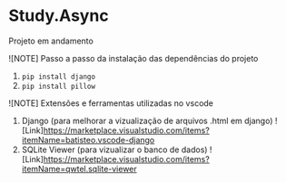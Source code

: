 # Study.Async

Projeto em andamento

![NOTE] Passo a passo da instalação das dependências do projeto
1. `pip install django`
2. `pip install pillow`

![NOTE] Extensões e ferramentas utilizadas no vscode
1. Django (para melhorar a vizualização de arquivos .html em django)
![Link]https://marketplace.visualstudio.com/items?itemName=batisteo.vscode-django
2. SQLite Viewer (para vizualizar o banco de dados)
![Link]https://marketplace.visualstudio.com/items?itemName=qwtel.sqlite-viewer
